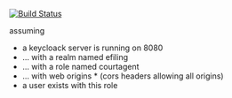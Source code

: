 [![Build Status](https://travis-ci.org/ericminio/learning-keycloak.svg?branch=master)](https://travis-ci.org/ericminio/learning-keycloak)

assuming 
* a keycloack server is running on 8080
* ... with a realm named efiling
* ... with a role named courtagent
* ... with web origins * (cors headers allowing all origins)
* a user exists with this role
